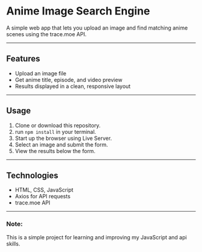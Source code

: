 # Anime Image Search Engine
A simple web app that lets you upload an image and find matching anime scenes using the trace.moe API.

---

## Features
* Upload an image file
* Get anime title, episode, and video preview
* Results displayed in a clean, responsive layout

---
  
## Usage
1. Clone or download this repository.
2. run `npm install` in your terminal.
3. Start up the browser using Live Server.
4. Select an image and submit the form.
5. View the results below the form.

---

## Technologies
* HTML, CSS, JavaScript
* Axios for API requests
* trace.moe API

---

### Note:
This is a simple project for learning and improving my JavaScript and api skills.


